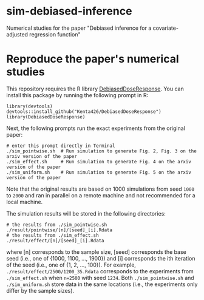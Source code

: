 # sim-debiased-inference
Numerical studies for the paper "Debiased inference for a covariate-adjusted regression function"

# Reproduce the paper's numerical studies
This repository requires the R library [DebiasedDoseResponse](https://github.com/Kenta426/DebiasedDoseResponse). You can install this package by running the following prompt in R:
```
library(devtools)
devtools::install_github("Kenta426/DebiasedDoseResponse")
library(DebiasedDoseResponse)
```

Next, the following prompts run the exact experiments from the original paper:
```
# enter this prompt directly in Terminal
./sim_pointwise.sh  # Run simulation to generate Fig. 2, Fig. 3 on the arxiv version of the paper
./sim_effect.sh     # Run simulation to generate Fig. 4 on the arxiv version of the paper
./sim_uniform.sh    # Run simulation to generate Fig. 5 on the arxiv version of the paper
```
Note that the original results are based on 1000 simulations from seed `1000` to `2000` and ran in parallel 
on a remote machine and not recommended for a local machine. 

The simulation results will be stored in the following directories:
```
# the results from ./sim_pointwise.sh 
./result/pointwise/[n]/[seed]_[i].Rdata
# the results from ./sim_effect.sh 
./result/effect/[n]/[seed]_[i].Rdata
```
where [n] corresponds to the sample size, [seed] corresponds the base seed (i.e., one of {1000, 1100, ..., 1900}) and [i] corresponds the ith iteration of the seed (i.e., one of {1, 2, ..., 100}). For example, `./result/effect/2500/1200_35.Rdata` corresponds to the experiments from `./sim_effect.sh` when `n=2500` with seed `1234`.
Both `./sim_pointwise.sh` and `./sim_uniform.sh` store data in the same locations (i.e., the experiments only differ by the sample sizes). 

